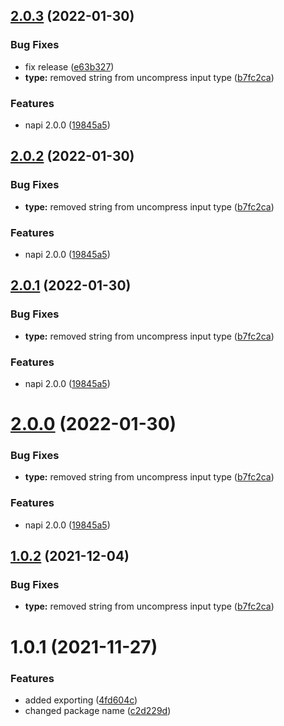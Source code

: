 ## [2.0.3](https://github.com/antoniomuso/lz4-napi/compare/v1.0.1...v2.0.3) (2022-01-30)


### Bug Fixes

* fix release ([e63b327](https://github.com/antoniomuso/lz4-napi/commit/e63b327786ce0ee87689663e37838bfb35002864))
* **type:** removed string from uncompress input type ([b7fc2ca](https://github.com/antoniomuso/lz4-napi/commit/b7fc2cacd9b8664006105d4417c04fb6a1103a17))


### Features

* napi 2.0.0 ([19845a5](https://github.com/antoniomuso/lz4-napi/commit/19845a54fe0b4897b4fde9ba5796dd061f055422))



## [2.0.2](https://github.com/antoniomuso/lz4-napi/compare/v1.0.1...v2.0.2) (2022-01-30)


### Bug Fixes

* **type:** removed string from uncompress input type ([b7fc2ca](https://github.com/antoniomuso/lz4-napi/commit/b7fc2cacd9b8664006105d4417c04fb6a1103a17))


### Features

* napi 2.0.0 ([19845a5](https://github.com/antoniomuso/lz4-napi/commit/19845a54fe0b4897b4fde9ba5796dd061f055422))



## [2.0.1](https://github.com/antoniomuso/lz4-napi/compare/v1.0.1...v2.0.1) (2022-01-30)


### Bug Fixes

* **type:** removed string from uncompress input type ([b7fc2ca](https://github.com/antoniomuso/lz4-napi/commit/b7fc2cacd9b8664006105d4417c04fb6a1103a17))


### Features

* napi 2.0.0 ([19845a5](https://github.com/antoniomuso/lz4-napi/commit/19845a54fe0b4897b4fde9ba5796dd061f055422))



# [2.0.0](https://github.com/antoniomuso/lz4-napi/compare/v1.0.1...v2.0.0) (2022-01-30)


### Bug Fixes

* **type:** removed string from uncompress input type ([b7fc2ca](https://github.com/antoniomuso/lz4-napi/commit/b7fc2cacd9b8664006105d4417c04fb6a1103a17))


### Features

* napi 2.0.0 ([19845a5](https://github.com/antoniomuso/lz4-napi/commit/19845a54fe0b4897b4fde9ba5796dd061f055422))



## [1.0.2](https://github.com/antoniomuso/lz4-napi/compare/v1.0.1...v1.0.2) (2021-12-04)


### Bug Fixes

* **type:** removed string from uncompress input type ([b7fc2ca](https://github.com/antoniomuso/lz4-napi/commit/b7fc2cacd9b8664006105d4417c04fb6a1103a17))



# 1.0.1 (2021-11-27)


### Features

* added exporting ([4fd604c](https://github.com/antoniomuso/lz4-napi/commit/4fd604c94087fb0f0c6c79bb092a43d43d8c9b6f))
* changed package name ([c2d229d](https://github.com/antoniomuso/lz4-napi/commit/c2d229dbdb3ce5140a8b95198b546331af7b7b3d))
